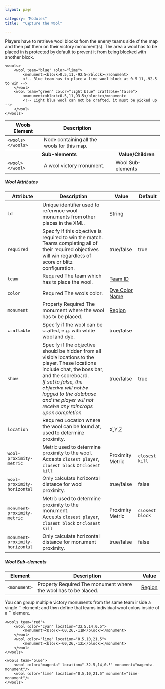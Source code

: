 ```yaml
---
layout: page

category: "Modules"
title:  "Capture the Wool"

---
```


Players have to retrieve wool blocks from the enemy teams side of the map and then put them on their victory monument(s). The area a wool has to be placed in is protected by default to prevent it from being blocked with another block.

    <wools>
        <wool team="blue" color="lime">
            <monument><block>0.5,11,-92.5</block></monument>
            <!-- Blue team has to place a lime wool block at 0.5,11,-92.5 to win -->
        </wool>
        <wool team="green" color="light blue" craftable="false">
            <monument><block>0.5,11,93.5</block></monument>
            <!-- Light blue wool can not be crafted, it must be picked up -->
        </wool>
    </wools>
<div class='table-responsive'>
  <table class='table table-striped table-condensed'>
    <thead>
      <tr>
        <th>Wools Element</th>
        <th>Description</th>
        <th></th>
      </tr>
    </thead>
    <tbody>
      <tr>
        <td>
          <span class='highlight'>
            <code>&lt;wools&gt; &lt;/wools&gt;</code>
          </span>
        </td>
        <td>Node containing all the wools for this map.</td>
        <td></td>
      </tr>
      <tr>
        <th colspan='2'>Sub-elements</th>
        <th>Value/Children</th>
      </tr>
      <tr>
        <td>
          <span class='highlight'>
            <code>&lt;wool&gt; &lt;/wool&gt;</code>
          </span>
        </td>
        <td>
          A wool victory monument.
        </td>
        <td>
          <span class='label label-default'>Wool Sub-elements</span>
        </td>
      </tr>
    </tbody>
  </table>
</div>
<h5>Wool Attributes</h5>
<div class='table-responsive'>
  <table class='table table-striped table-condensed'>
    <thead>
      <tr>
        <th>Attribute</th>
        <th>Description</th>
        <th>Value</th>
        <th>Default</th>
      </tr>
    </thead>
    <tbody>
      <tr>
        <td>
          <code>id</code>
        </td>
        <td>Unique identifier used to reference wool monuments from other places in the XML.</td>
        <td>
          <span class='label label-primary'>String</span>
        </td>
        <td></td>
      </tr>
      <tr>
        <td>
          <code>required</code>
        </td>
        <td>
          Specify if this objective is required to win the match.
          <br>
          Teams completing all of their required objectives will win regardless of score or blitz configuration.
        </td>
        <td>
          <span class='label label-primary'>true/false</span>
        </td>
        <td>
          true
        </td>
      </tr>
      <tr>
        <td>
          <code>team</code>
        </td>
        <td>
          <span class='label label-danger'>Required</span>
          The team which has to place the wool.
        </td>
        <td>
          <a href='/modules/teams'>Team ID</a>
        </td>
        <td></td>
      </tr>
      <tr>
        <td>
          <code>color</code>
        </td>
        <td>
          <span class='label label-danger'>Required</span>
          The wools color.
        </td>
        <td>
          <a href='/reference/colors'>Dye Color Name</a>
        </td>
        <td></td>
      </tr>
      <tr>
        <td>
          <code>monument</code>
        </td>
        <td>
          <span class='label label-default' title='Can be either this attribute or a sub-element.'>Property</span>
          <span class='label label-danger'>Required</span>
          The monument where the wool has to be placed.
        </td>
        <td>
          <a href='/modules/regions'>Region</a>
        </td>
        <td></td>
      </tr>
      <tr>
        <td>
          <code>craftable</code>
        </td>
        <td>Specify if the wool can be crafted, e.g. with white wool and dye.</td>
        <td>
          <span class='label label-primary'>true/false</span>
        </td>
        <td></td>
      </tr>
      <tr>
        <td>
          <code>show</code>
        </td>
        <td>
          Specify if the objective should be hidden from all visible locations to the player. These locations include chat, the boss bar, and the scoreboard.
          <br>
          <i>If set to false, the objective will not be logged to the database and the player will not receive any raindrops upon completion.</i>
        </td>
        <td>
          <span class='label label-primary'>true/false</span>
        </td>
        <td>true</td>
      </tr>
      <tr>
        <td>
          <code>location</code>
        </td>
        <td>
          <span class='label label-danger' title='Required after proto 1.3.4'>Required</span>
          Location where the wool can be found at, used to determine proximity.
        </td>
        <td>
          <span class='label label-primary'>X,Y,Z</span>
        </td>
        <td></td>
      </tr>
      <tr>
        <td>
          <code>wool-proximity-metric</code>
        </td>
        <td>
          Metric used to determine proximity to the wool.
          <br>
          Accepts <code>closest player</code>, <code>closest block</code> or <code>closest kill</code>
        </td>
        <td>
          <span class='label label-primary'>Proximity Metric</span>
        </td>
        <td>
          <code>closest kill</code>
        </td>
      </tr>
      <tr>
        <td>
          <code>wool-proximity-horizontal</code>
        </td>
        <td>
          Only calculate horizontal distance for wool proximity.
        </td>
        <td>
          <span class='label label-primary'>true/false</span>
        </td>
        <td>false</td>
      </tr>
      <tr>
        <td>
          <code>monument-proximity-metric</code>
        </td>
        <td>
          Metric used to determine proximity to the monument.
          <br>
          Accepts <code>closest player</code>, <code>closest block</code> or <code>closest kill</code>
        </td>
        <td>
          <span class='label label-primary'>Proximity Metric</span>
        </td>
        <td>
          <code>closest block</code>
        </td>
      </tr>
      <tr>
        <td>
          <code>monument-proximity-horizontal</code>
        </td>
        <td>
          Only calculate horizontal distance for monument proximity.
        </td>
        <td>
          <span class='label label-primary'>true/false</span>
        </td>
        <td>false</td>
      </tr>
    </tbody>
  </table>
</div>
<h5>Wool Sub-elements</h5>
<div class='table-responsive'>
  <table class='table table-striped table-condensed'>
    <thead>
      <tr>
        <th>Element</th>
        <th>Description</th>
        <th>Value</th>
      </tr>
    </thead>
    <tbody>
      <tr>
        <td>
          <span class='highlight'>
            <code>&lt;monument&gt;</code>
          </span>
        </td>
        <td>
          <span class='label label-default' title='Can be either this sub-element or an attribute.'>Property</span>
          <span class='label label-danger'>Required</span>
          The monument where the wool has to be placed.
        </td>
        <td>
          <a href='/modules/regions'>Region</a>
        </td>
      </tr>
    </tbody>
  </table>
</div>
You can group multiple victory monuments from the same team inside a single `<wools team="team-id">` element; and then define that teams individual wool colors inside of a `<wool>` element.

    <wools team="red">
        <wool color="cyan" location="32.5,14,0.5">
            <monument><block>-60,26,-118</block></monument>
        </wool>
        <wool color="lime" location="0.5,10,21.5">
            <monument><block>-60,26,-121</block></monument>
        </wool>
    </wools>

    <wools team="blue">
        <wool color="magenta" location="-32.5,14,0.5" monument="magenta-monument"/>
        <wool color="lime" location="0.5,10,21.5" monument="lime-monument"/>
    </wools>
